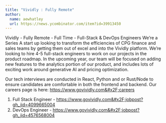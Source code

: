 ```yaml
---
title: "Vividly : Fully Remote"
author:
  name: aewhatley
  url: https://news.ycombinator.com/item?id=39913450
---
```

Vividly - Fully Remote - Full Time - Full-Stack &amp; DevOps Engineers
We’re a Series A start up looking to transform the efficiencies of CPG finance and sales teams by getting them out of excel and into the Vividly platform. We’re looking to hire 4-5 full-stack engineers to work on our projects in the product roadmap. In the upcoming year, our team will be focused on adding new features to the analytics portion of our product, and includes lots of exciting work around generative AI and pricing optimization.

Our tech interviews are conducted in React, Python and or Rust&#x2F;Node to ensure candidates are comfortable in both the frontend and backend. Our careers page is here: <a href="https:&#x2F;&#x2F;www.govividly.com&#x2F;careers" rel="nofollow">https:&#x2F;&#x2F;www.govividly.com&#x2F;careers</a>

1. Full Stack Engineer - <a href="https:&#x2F;&#x2F;www.govividly.com&#x2F;jobpost?gh_jid=4099665004" rel="nofollow">https:&#x2F;&#x2F;www.govividly.com&#x2F;jobpost?gh_jid=4099665004</a>
2. DevOps Engineer - <a href="https:&#x2F;&#x2F;www.govividly.com&#x2F;jobpost?gh_jid=4576568004" rel="nofollow">https:&#x2F;&#x2F;www.govividly.com&#x2F;jobpost?gh_jid=4576568004</a>
